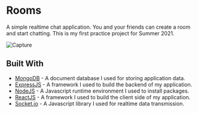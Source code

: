 # Rooms

A simple realtime chat application. You and your friends can create a room and start chatting. This is my first practice project for Summer 2021.

   ![Capture](https://user-images.githubusercontent.com/57309472/125153147-5866d900-e184-11eb-99e2-ccbaea6fd67f.PNG)

## Built With

* [MongoDB](https://www.mongodb.com/) - A document database I used for storing application data.
* [ExpressJS](https://expressjs.com/) - A framework I used to build the backend of my application. 
* [NodeJS](https://nodejs.org/en/) - A Javascript runtime environment I used to install packages.
* [ReactJS](https://rometools.github.io/rome/) - A framework I used to build the client side of my application.
* [Socket.io](https://socket.io/) - A Javascript library I used for realtime data transmission.


